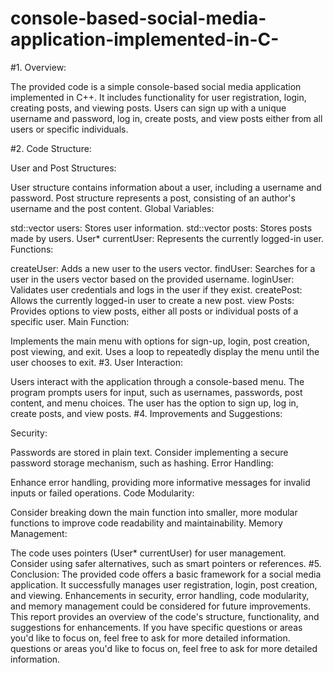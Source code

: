# console-based-social-media-application-implemented-in-C-

#1. Overview:

The provided code is a simple console-based social media application
implemented in C++. It includes functionality for user registration,
login, creating posts, and viewing posts. Users can sign up with a
unique username and password, log in, create posts, and view posts
either from all users or specific individuals.

#2. Code Structure:

User and Post Structures:

User structure contains information about a user, including a
username and password.
Post structure represents a post, consisting of an author's username
and the post content.
Global Variables:

std::vector<User> users: Stores user information.
std::vector<Post> posts: Stores posts made by users.
User* currentUser: Represents the currently logged-in user.
Functions:

createUser: Adds a new user to the users vector.
findUser: Searches for a user in the users vector based on the
provided username.
loginUser: Validates user credentials and logs in the user if they exist.
createPost: Allows the currently logged-in user to create a new post.
view Posts:
Provides options to view posts, either all posts or individual posts of
a specific user.
Main Function:

Implements the main menu with options for sign-up, login, post
creation, post viewing, and exit.
Uses a loop to repeatedly display the menu until the user chooses to
exit.
#3. User Interaction:

Users interact with the application through a console-based menu.
The program prompts users for input, such as usernames, passwords,
post content, and menu choices.
The user has the option to sign up, log in, create posts, and view
posts.
#4. Improvements and Suggestions:

Security:

Passwords are stored in plain text. Consider implementing a secure
password storage mechanism, such as hashing.
Error Handling:

Enhance error handling, providing more informative messages for
invalid inputs or failed operations.
Code Modularity:

Consider breaking down the main function into smaller, more
modular functions to improve code readability and maintainability.
Memory Management:

The code uses pointers (User* currentUser) for user management.
Consider using safer alternatives, such as smart pointers or
references.
#5. Conclusion:
The provided code offers a basic framework for a social media
application. It successfully manages user registration, login, post
creation, and viewing. Enhancements in security, error handling,
code modularity, and memory management could be considered for
future improvements.
This report provides an overview of the code's structure,
functionality, and suggestions for enhancements. If you have specific
questions or areas you'd like to focus on, feel free to ask for more
detailed information. questions or areas you'd like to focus on, feel
free to ask for more detailed information.
